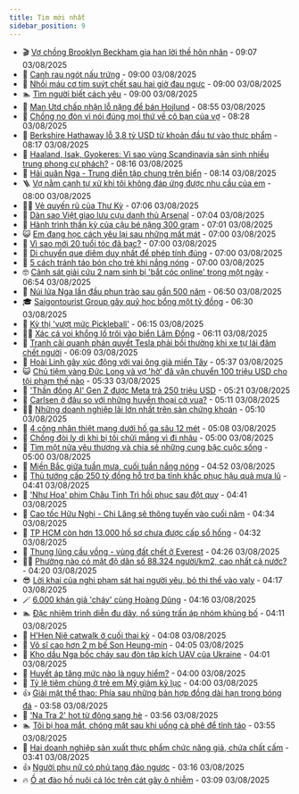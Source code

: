```yaml
---
title: Tim mới nhất
sidebar_position: 9
---
```


<!-- vnexpress-tin-moi-nhat:START -->
- 🎬 [Vợ chồng Brooklyn Beckham gia hạn lời thề hôn nhân](https://vnexpress.net/vo-chong-brooklyn-beckham-gia-han-loi-the-hon-nhan-4922166.html) - 09:07 03/08/2025
- 🐎 [Canh rau ngót nấu trứng](https://vnexpress.net/canh-rau-ngot-nau-trung-4922134.html) - 09:00 03/08/2025
- 🦍 [Nhồi máu cơ tim suýt chết sau hai giờ đau ngực](https://vnexpress.net/nhoi-mau-co-tim-suyt-chet-sau-hai-gio-dau-nguc-4922104.html) - 09:00 03/08/2025
- 🏊 [Tìm người biết cách yêu](https://vnexpress.net/tim-nguoi-biet-cach-yeu-4921494.html) - 09:00 03/08/2025
- 🎊 [Man Utd chấp nhận lỗ nặng để bán Hojlund](https://vnexpress.net/man-utd-chap-nhan-lo-nang-de-ban-hojlund-4922169.html) - 08:55 03/08/2025
- 🎃 [Chồng no đòn vì nói đúng mọi thứ về cô bạn của vợ](https://vnexpress.net/thu-gian-video-hai-chong-no-don-vi-noi-dung-moi-thu-ve-co-ban-cua-vo-4921685.html) - 08:28 03/08/2025
- 🧰 [Berkshire Hathaway lỗ 3,8 tỷ USD từ khoản đầu tư vào thực phẩm](https://vnexpress.net/berkshire-hathaway-lo-3-8-ty-usd-tu-khoan-dau-tu-vao-thuc-pham-4922148.html) - 08:17 03/08/2025
- 🔭 [Haaland, Isak, Gyokeres: Vì sao vùng Scandinavia sản sinh nhiều trung phong cự phách?](https://vnexpress.net/haaland-isak-gyokeres-vi-sao-vung-scandinavia-san-sinh-nhieu-trung-phong-cu-phach-4909234.html) - 08:16 03/08/2025
- 🫶 [Hải quân Nga - Trung diễn tập chung trên biển](https://vnexpress.net/hai-quan-nga-trung-dien-tap-chung-tren-bien-4922158.html) - 08:14 03/08/2025
- 🪜 [Vợ nằm cạnh tự xử khi tôi không đáp ứng được nhu cầu của em](https://vnexpress.net/cach-ham-nong-tinh-cam-vo-chong-vo-nam-canh-tu-xu-khi-toi-khong-dap-ung-duoc-nhu-cau-cua-em-4922068.html) - 08:00 03/08/2025
- 👨‍🏫 [Vẻ quyến rũ của Thư Kỳ](https://vnexpress.net/ve-quyen-ru-cua-thu-ky-4922145.html) - 07:06 03/08/2025
- 🎊 [Dàn sao Việt giao lưu cựu danh thủ Arsenal](https://vnexpress.net/dan-sao-viet-giao-luu-cuu-danh-thu-arsenal-4922132.html) - 07:04 03/08/2025
- 🎊 [Hành trình thần kỳ của cậu bé nặng 300 gram](https://vnexpress.net/hanh-trinh-than-ky-cua-cau-be-nang-300-gram-4922124.html) - 07:01 03/08/2025
- 😺 [Em đang học cách yêu lại sau những mất mát](https://vnexpress.net/em-dang-hoc-cach-yeu-lai-sau-nhung-mat-mat-4921495.html) - 07:00 03/08/2025
- 🐘 [Vì sao mới 20 tuổi tóc đã bạc?](https://vnexpress.net/vi-sao-moi-20-tuoi-toc-da-bac-4921073.html) - 07:00 03/08/2025
- 🌁 [Di chuyển que diêm duy nhất để phép tính đúng](https://vnexpress.net/cau-do-que-diem-di-chuyen-que-diem-di-chuyen-que-diem-duy-nhat-de-phep-tinh-dung-4920298.html) - 07:00 03/08/2025
- 🐲 [5 cách tránh táo bón cho trẻ khi nắng nóng](https://vnexpress.net/5-cach-tranh-tao-bon-cho-tre-khi-nang-nong-4922030.html) - 07:00 03/08/2025
- 🤓 [Cảnh sát giải cứu 2 nam sinh bị &#39;bắt cóc online&#39; trong một ngày](https://vnexpress.net/canh-sat-giai-cuu-2-nam-sinh-bi-bat-coc-online-trong-mot-ngay-4922149.html) - 06:54 03/08/2025
- 💪 [Núi lửa Nga lần đầu phun trào sau gần 500 năm](https://vnexpress.net/nui-lua-nga-lan-dau-phun-trao-sau-gan-500-nam-4922138.html) - 06:50 03/08/2025
- 🎓 [Saigontourist Group gây quỹ học bổng một tỷ đồng](https://vnexpress.net/saigontourist-group-gay-quy-hoc-bong-mot-ty-dong-4922152.html) - 06:30 03/08/2025
- 🫣 [Kỳ thị &#39;vượt mức Pickleball&#39;](https://vnexpress.net/pickleball-la-gi-chi-phi-choi-pickleball-vuot-muc-pickleball-4922150.html) - 06:15 03/08/2025
- 🧑‍💻 [Xác cá voi khổng lồ trôi vào biển Lâm Đồng](https://vnexpress.net/xac-ca-voi-khong-lo-troi-vao-bien-lam-dong-4922143.html) - 06:11 03/08/2025
- 🐲 [Tranh cãi quanh phán quyết Tesla phải bồi thường khi xe tự lái đâm chết người](https://vnexpress.net/tranh-cai-quanh-phan-quyet-tesla-phai-boi-thuong-khi-xe-tu-lai-dam-chet-nguoi-4922140.html) - 06:09 03/08/2025
- 🌝 [Hoài Linh gây xúc động với vai ông già miền Tây](https://vnexpress.net/hoai-linh-gay-xuc-dong-voi-vai-ong-gia-mien-tay-4922088.html) - 05:37 03/08/2025
- 😺 [Chủ tiệm vàng Đức Long và vợ &#39;hờ&#39; đã vận chuyển 100 triệu USD cho tội phạm thế nào](https://vnexpress.net/chu-tiem-vang-duc-long-va-vo-ho-da-van-chuyen-100-trieu-usd-cho-toi-pham-the-nao-4922085.html) - 05:33 03/08/2025
- 🐎 [&#39;Thần đồng AI&#39; Gen Z được Meta trả 250 triệu USD](https://vnexpress.net/than-dong-ai-gen-z-duoc-meta-tra-250-trieu-usd-4922002.html) - 05:21 03/08/2025
- 🎡 [Carlsen ở đâu so với những huyền thoại cờ vua?](https://vnexpress.net/carlsen-o-dau-so-voi-nhung-huyen-thoai-co-vua-4922119.html) - 05:11 03/08/2025
- 👨‍🏫 [Những doanh nghiệp lãi lớn nhất trên sàn chứng khoán](https://vnexpress.net/nhung-doanh-nghiep-lai-lon-nhat-tren-san-chung-khoan-4921744.html) - 05:10 03/08/2025
- 🦆 [4 công nhân thiệt mạng dưới hố ga sâu 12 mét](https://vnexpress.net/4-cong-nhan-thiet-mang-duoi-ho-ga-sau-12-met-4922136.html) - 05:08 03/08/2025
- 🚦 [Chồng đòi ly dị khi bị tôi chửi mắng vì đi nhậu](https://vnexpress.net/chong-doi-ly-di-khi-bi-toi-chui-mang-vi-di-nhau-4922091.html) - 05:00 03/08/2025
- 💫 [Tìm một nửa yêu thương và chia sẻ những cung bậc cuộc sống](https://vnexpress.net/tim-mot-nua-yeu-thuong-va-chia-se-nhung-cung-bac-cuoc-song-4921496.html) - 05:00 03/08/2025
- 🎉 [Miền Bắc giữa tuần mưa, cuối tuần nắng nóng](https://vnexpress.net/mien-bac-giua-tuan-mua-cuoi-tuan-nang-nong-4922117.html) - 04:52 03/08/2025
- 🌋 [Thủ tướng cấp 250 tỷ đồng hỗ trợ ba tỉnh khắc phục hậu quả mưa lũ](https://vnexpress.net/thu-tuong-cap-250-ty-dong-ho-tro-ba-tinh-khac-phuc-hau-qua-mua-lu-4922131.html) - 04:41 03/08/2025
- 🤖 [&#39;Như Hoa&#39; phim Châu Tinh Trì hồi phục sau đột quỵ](https://vnexpress.net/nhu-hoa-phim-chau-tinh-tri-hoi-phuc-sau-dot-quy-4922121.html) - 04:41 03/08/2025
- 🦏 [Cao tốc Hữu Nghị - Chi Lăng sẽ thông tuyến vào cuối năm](https://vnexpress.net/cao-toc-huu-nghi-chi-lang-se-thong-tuyen-vao-cuoi-nam-4922098.html) - 04:34 03/08/2025
- 🦩 [TP HCM còn hơn 13.000 hồ sơ chưa được cấp sổ hồng](https://vnexpress.net/tp-hcm-con-hon-13-000-ho-so-chua-duoc-cap-so-hong-4922126.html) - 04:32 03/08/2025
- 👺 [Thung lũng cầu vồng - vùng đất chết ở Everest](https://vnexpress.net/thung-lung-cau-vong-vung-dat-chet-o-everest-4921608.html) - 04:26 03/08/2025
- 🧑‍🏫 [Phường nào có mật độ dân số 88.324 người/km2, cao nhất cả nước?](https://vnexpress.net/crossword-giai-o-chu-o-chu-cau-do-dia-danh-doan-ten-tinh-thanh-tra-cuu-tinh-thanh-sap-nhap-phuong-nao-co-mat-do-dan-so-88-324-nguoi-km2-cao-nhat-ca-nuoc-4922026.html) - 04:20 03/08/2025
- 😎 [Lời khai của nghi phạm sát hại người yêu, bỏ thi thể vào valy](https://vnexpress.net/loi-khai-cua-nghi-pham-sat-hai-nguoi-yeu-bo-thi-the-vao-valy-4922125.html) - 04:17 03/08/2025
- 🪄 [6.000 khán giả &#39;cháy&#39; cùng Hoàng Dũng](https://vnexpress.net/6-000-khan-gia-chay-cung-hoang-dung-4922111.html) - 04:16 03/08/2025
- 🏊 [Đặc nhiệm trình diễn đu dây, nổ súng trấn áp nhóm khủng bố](https://vnexpress.net/dac-nhiem-trinh-dien-du-day-no-sung-tran-ap-nhom-khung-bo-4922073.html) - 04:11 03/08/2025
- 💃 [H&#39;Hen Niê catwalk ở cuối thai kỳ](https://vnexpress.net/h-hen-nie-catwalk-o-cuoi-thai-ky-4922102.html) - 04:08 03/08/2025
- 🦆 [Võ sĩ cao hơn 2 m bế Son Heung-min](https://vnexpress.net/vo-si-cao-hon-2-m-be-son-heung-min-4922120.html) - 04:05 03/08/2025
- 🎊 [Kho dầu Nga bốc cháy sau đòn tập kích UAV của Ukraine](https://vnexpress.net/kho-dau-nga-boc-chay-sau-don-tap-kich-uav-cua-ukraine-4922106.html) - 04:01 03/08/2025
- 👺 [Huyết áp tăng mức nào là nguy hiểm?](https://vnexpress.net/huyet-ap-tang-muc-nao-la-nguy-hiem-4922063.html) - 04:00 03/08/2025
- 🎡 [Tỷ lệ tiêm chủng ở trẻ em Mỹ giảm kỷ lục](https://vnexpress.net/ty-le-tiem-chung-o-tre-em-my-giam-ky-luc-4922092.html) - 04:00 03/08/2025
- 👍 [Giải mật thể thao: Phía sau những bản hợp đồng dài hạn trong bóng đá](https://vnexpress.net/giai-mat-the-thao-phia-sau-nhung-ban-hop-dong-dai-han-trong-bong-da-4921185.html) - 03:58 03/08/2025
- 🐎 [&#39;Na Tra 2&#39; hot từ đông sang hè](https://vnexpress.net/na-tra-2-hot-tu-dong-sang-he-4922089.html) - 03:56 03/08/2025
- 🏊 [Tôi bị hoa mắt, chóng mặt sau khi uống cà phê để tỉnh táo](https://vnexpress.net/toi-bi-hoa-mat-chong-mat-sau-khi-uong-ca-phe-de-tinh-tao-4922114.html) - 03:55 03/08/2025
- 🦩 [Hai doanh nghiệp sản xuất thực phẩm chức năng giả, chứa chất cấm](https://vnexpress.net/hai-doanh-nghiep-san-xuat-thuc-pham-chuc-nang-gia-chua-chat-cam-4922107.html) - 03:41 03/08/2025
- 👍 [Người phụ nữ có phủ tạng đảo ngược](https://vnexpress.net/nguoi-phu-nu-co-phu-tang-dao-nguoc-4922101.html) - 03:16 03/08/2025
- 🔥 [Ồ ạt đào hồ nuôi cá lóc trên cát gây ô nhiễm](https://vnexpress.net/o-at-dao-ho-nuoi-ca-loc-tren-cat-gay-o-nhiem-4921852.html) - 03:09 03/08/2025<!-- vnexpress-tin-moi-nhat:END -->
